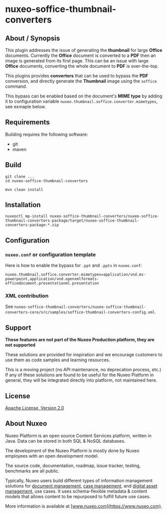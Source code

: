 # nuxeo-soffice-thumbnail-converters

## About / Synopsis

This plugin addresses the issue of generating the **thumbnail** for large **Office** documents. Currently the **Office** document is converted to a **PDF** then an image is generated from its first page. This can be an issue with large **Office** documents, converting the whole document to **PDF** is over-the-top.

This plugins provides **converters** that can be used to bypass the **PDF** conversion, and directly generate the **Thumbnail** image using the `soffice` command.

This bypass can be enabled based on the document's **MIME type** by adding it to configuration variable `nuxeo.thumbnail.soffice.converter.mimetypes`, see exmaple below.

## Requirements

Building requires the following software:

* git
* maven

## Build

```
git clone ...
cd nuxeo-soffice-thumbnail-converters

mvn clean install
```

## Installation

```
nuxeoctl mp-install nuxeo-soffice-thumbnail-converters/nuxeo-soffice-thumbnail-converters-package/target/nuxeo-soffice-thumbnail-converters-package-*.zip
```

## Configuration

### `nuxeo.conf` or configuration template

Here is how to enable the bypass for `.ppt` and `.pptx` in `nuxeo.conf`:
```
nuxeo.thumbnail.soffice.converter.mimetypes=application/vnd.ms-powerpoint,application/vnd.openxmlformats-officedocument.presentationml.presentation
```

### **XML contribution**

See `nuxeo-soffice-thumbnail-converters/nuxeo-soffice-thumbnail-converters-core/src/samples/soffice-thumbnail-converters-config.xml`.

## Support

**These features are not part of the Nuxeo Production platform, they are not supported**

These solutions are provided for inspiration and we encourage customers to use them as code samples and learning resources.

This is a moving project (no API maintenance, no deprecation process, etc.) If any of these solutions are found to be useful for the Nuxeo Platform in general, they will be integrated directly into platform, not maintained here.


## License

[Apache License, Version 2.0](http://www.apache.org/licenses/LICENSE-2.0.html)

## About Nuxeo

Nuxeo Platform is an open source Content Services platform, written in Java. Data can be stored in both SQL & NoSQL databases.

The development of the Nuxeo Platform is mostly done by Nuxeo employees with an open development model.

The source code, documentation, roadmap, issue tracker, testing, benchmarks are all public.

Typically, Nuxeo users build different types of information management solutions for [document management](https://www.nuxeo.com/solutions/document-management/), [case management](https://www.nuxeo.com/solutions/case-management/), and [digital asset management](https://www.nuxeo.com/solutions/dam-digital-asset-management/), use cases. It uses schema-flexible metadata & content models that allows content to be repurposed to fulfill future use cases.

More information is available at [www.nuxeo.com](https://www.nuxeo.com).

